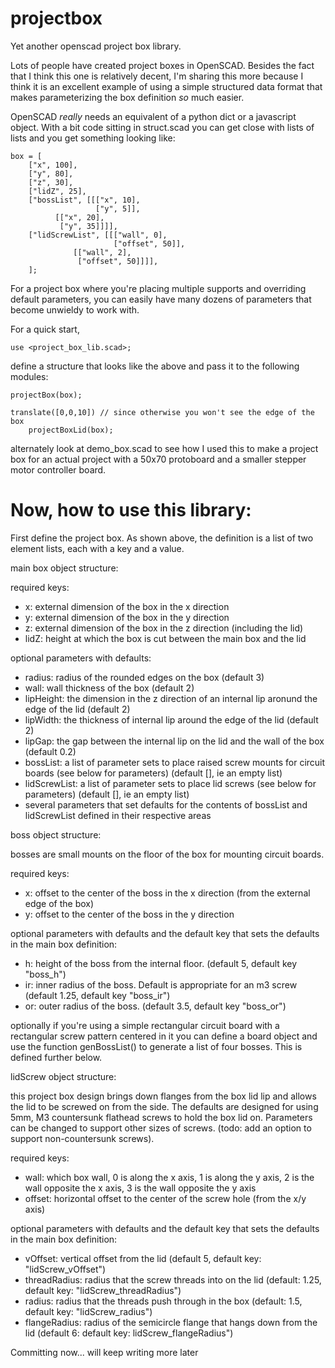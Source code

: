 # projectbox
Yet another openscad project box library.

Lots of people have created project boxes in OpenSCAD.  Besides the fact that I think this one is relatively decent, I'm sharing this more because I think it is an excellent example of using a simple structured data format that makes parameterizing the box definition _so_ much easier.

OpenSCAD _really_ needs an equivalent of a python dict or a javascript object.  With a bit code sitting in struct.scad you can get close with lists of lists and you get something looking like:

```
box = [
    ["x", 100],
    ["y", 80],
    ["z", 30],
    ["lidZ", 25],
    ["bossList", [[["x", 10],
                   ["y", 5]],
		  [["x", 20],
		   ["y", 35]]]],
    ["lidScrewList", [[["wall", 0],
                       ["offset", 50]],
		      [["wall", 2],
		       ["offset", 50]]]],
    ];
```

For a project box where you're placing multiple supports and overriding default parameters, you can easily have many dozens of parameters that become unwieldy to work with.

For a quick start, 
```
use <project_box_lib.scad>;
```

define a structure that looks like the above and pass it to the following modules:

```
projectBox(box);

translate([0,0,10]) // since otherwise you won't see the edge of the box
    projectBoxLid(box);
```

alternately look at demo_box.scad to see how I used this to make a project box for an actual project with a 50x70 protoboard and a smaller stepper motor controller board.

# Now, how to use this library:
First define the project box.  As shown above, the definition is a list of two element lists, each with a key and a value.  

main box object structure:

required keys:
* x: external dimension of the box in the x direction
* y: external dimension of the box in the y direction
* z: external dimension of the box in the z direction (including the lid)
* lidZ: height at which the box is cut between the main box and the lid

optional parameters with defaults:
* radius: radius of the rounded edges on the box (default 3)
* wall: wall thickness of the box (default 2)
* lipHeight: the dimension in the z direction of an internal lip aronund the edge of the lid (default 2)
* lipWidth: the thickness of internal lip around the edge of the lid (default 2)
* lipGap: the gap between the internal lip on the lid and the wall of the box (default 0.2)
* bossList: a list of parameter sets to place raised screw mounts for circuit boards (see below for parameters) (default [], ie an empty list)
* lidScrewList: a list of parameter sets to place lid screws (see below for parameters) (default [], ie an empty list)
* several parameters that set defaults for the contents of bossList and lidScrewList defined in their respective areas

boss object structure:

bosses are small mounts on the floor of the box for mounting circuit boards.

required keys:
* x: offset to the center of the boss in the x direction (from the external edge of the box)
* y: offset to the center of the boss in the y direction

optional parameters with defaults and the default key that sets the defaults in the main box definition:
* h: height of the boss from the internal floor.  (default 5, default key "boss_h")
* ir: inner radius of the boss.  Default is appropriate for an m3 screw (default 1.25, default key "boss_ir")
* or: outer radius of the boss.  (default 3.5, default key "boss_or")

optionally if you're using a simple rectangular circuit board with a rectangular screw pattern centered in it you can define a board object and use the function genBossList() to generate a list of four bosses.  This is defined further below.

lidScrew object structure:

this project box design brings down flanges from the box lid lip and allows the lid to be screwed on from the side.  The defaults are designed for using 5mm, M3 countersunk flathead screws to hold the box lid on.  Parameters can be changed to support other sizes of screws.  (todo: add an option to support non-countersunk screws).

required keys:
* wall: which box wall, 0 is along the x axis, 1 is along the y axis, 2 is the wall opposite the x axis, 3 is the wall opposite the y axis
* offset: horizontal offset to the center of the screw hole (from the x/y axis)

optional parameters with defaults and the default key that sets the defaults in the main box definition:
* vOffset: vertical offset from the lid (default 5, default key: "lidScrew_vOffset")
* threadRadius: radius that the screw threads into on the lid (default: 1.25, default key: "lidScrew_threadRadius")
* radius: radius that the threads push through in the box (default: 1.5, default key: "lidScrew_radius")
* flangeRadius: radius of the semicircle flange that hangs down from the lid (default 6: default key: lidScrew_flangeRadius")


Committing now... will keep writing more later

